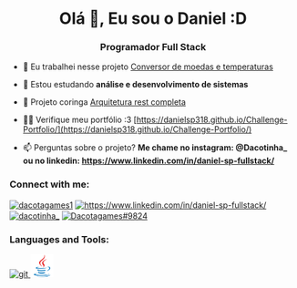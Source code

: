 <h1 align="center">Olá 👋, Eu sou o Daniel :D</h1>
<h3 align="center">Programador Full Stack</h3>

- 🔭 Eu trabalhei nesse projeto [Conversor de moedas e temperaturas](https://github.com/DanielSP318/conversor-moeda)

- 🌱 Estou estudando **análise e desenvolvimento de sistemas**

- 🤝 Projeto coringa [Arquitetura rest completa](https://github.com/DanielSP318/arquitetura_rest_complet)

- 👨‍💻 Verifique meu portfólio :3 [https://danielsp318.github.io/Challenge-Portfolio/](https://danielsp318.github.io/Challenge-Portfolio/)

- 📫 Perguntas sobre o projeto? **Me chame no instagram: @Dacotinha_ ou no linkedin: https://www.linkedin.com/in/daniel-sp-fullstack/**

<h3 align="left">Connect with me:</h3>
<p align="left">
<a href="https://twitter.com/dacotagames1" target="blank"><img align="center" src="https://raw.githubusercontent.com/rahuldkjain/github-profile-readme-generator/master/src/images/icons/Social/twitter.svg" alt="dacotagames1" height="30" width="40" /></a>
<a href="https://linkedin.com/in/https://www.linkedin.com/in/daniel-sp-fullstack/" target="blank"><img align="center" src="https://raw.githubusercontent.com/rahuldkjain/github-profile-readme-generator/master/src/images/icons/Social/linked-in-alt.svg" alt="https://www.linkedin.com/in/daniel-sp-fullstack/" height="30" width="40" /></a>
<a href="https://instagram.com/dacotinha_" target="blank"><img align="center" src="https://raw.githubusercontent.com/rahuldkjain/github-profile-readme-generator/master/src/images/icons/Social/instagram.svg" alt="dacotinha_" height="30" width="40" /></a>
<a href="https://discord.gg/Dacotagames#9824" target="blank"><img align="center" src="https://raw.githubusercontent.com/rahuldkjain/github-profile-readme-generator/master/src/images/icons/Social/discord.svg" alt="Dacotagames#9824" height="30" width="40" /></a>
</p>

<h3 align="left">Languages and Tools:</h3>
<p align="left"> <a href="https://git-scm.com/" target="_blank" rel="noreferrer"> <img src="https://www.vectorlogo.zone/logos/git-scm/git-scm-icon.svg" alt="git" width="40" height="40"/> </a> <a href="https://www.java.com" target="_blank" rel="noreferrer"> <img src="https://raw.githubusercontent.com/devicons/devicon/master/icons/java/java-original.svg" alt="java" width="40" height="40"/> </a> </p>
